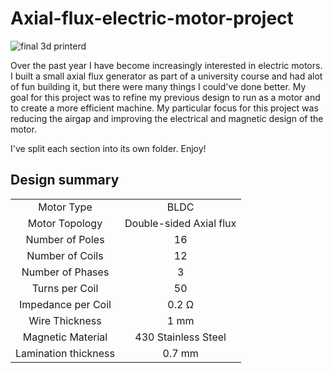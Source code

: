 # Axial-flux-electric-motor-project

![final 3d printerd](https://github.com/user-attachments/assets/55846419-a8b6-457b-be80-7e71b974730b)

Over the past year I have become increasingly interested in electric motors. I built a small axial flux generator as part of a university course and had alot of fun building it, but there were many things I could've done better. My goal for this project was to refine my previous design to run as a motor and to create a more efficient machine. My particular focus for this project was reducing the airgap and improving the electrical and magnetic design of the motor.

I've split each section into its own folder. Enjoy!

## Design summary

| | |
|:--: | :--: |
| Motor Type | BLDC |
| Motor Topology | Double-sided Axial flux |
| Number of Poles | 16 |
| Number of Coils | 12 |
| Number of Phases | 3 | 
| Turns per Coil | 50 | 
| Impedance per Coil | 0.2 &Omega; |
| Wire Thickness | 1 mm | 
| Magnetic Material | 430 Stainless Steel | 
| Lamination thickness | 0.7 mm | 

 


